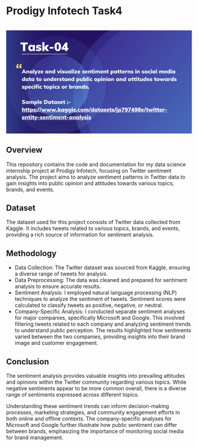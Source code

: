 # Prodigy Infotech Task4
<br>
<img src="https://github.com/Ksheeraja23/Prodigy_Infotech_Task4/blob/main/ds4.png">

## Overview
This repository contains the code and documentation for my data science internship project at Prodigy Infotech, focusing on Twitter sentiment analysis. The project aims to analyze sentiment patterns in Twitter data to gain insights into public opinion and attitudes towards various topics, brands, and events.

## Dataset
The dataset used for this project consists of Twitter data collected from Kaggle. It includes tweets related to various topics, brands, and events, providing a rich source of information for sentiment analysis.

## Methodology
- Data Collection: The Twitter dataset was sourced from Kaggle, ensuring a diverse range of tweets for analysis.
- Data Preprocessing: The data was cleaned and prepared for sentiment analysis to ensure accurate results.
- Sentiment Analysis: I employed natural language processing (NLP) techniques to analyze the sentiment of tweets.
                      Sentiment scores were calculated to classify tweets as positive, negative, or neutral.
- Company-Specific Analysis:
I conducted separate sentiment analyses for major companies, specifically Microsoft and Google. This involved filtering tweets related to each company and analyzing sentiment trends to understand public perception. The results highlighted how sentiments varied between the two companies, providing insights into their brand image and customer engagement.

## Conclusion
The sentiment analysis provides valuable insights into prevailing attitudes and opinions within the Twitter community regarding various topics. While negative sentiments appear to be more common overall, there is a diverse range of sentiments expressed across different topics.

Understanding these sentiment trends can inform decision-making processes, marketing strategies, and community engagement efforts in both online and offline contexts. The company-specific analyses for Microsoft and Google further illustrate how public sentiment can differ between brands, emphasizing the importance of monitoring social media for brand management.
